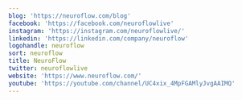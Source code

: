 ```yaml
---
blog: 'https://neuroflow.com/blog'
facebook: 'https://facebook.com/neuroflowlive'
instagram: 'https://instagram.com/neuroflowlive/'
linkedin: 'https://linkedin.com/company/neuroflow'
logohandle: neuroflow
sort: neuroflow
title: NeuroFlow
twitter: neuroflowlive
website: 'https://www.neuroflow.com/'
youtube: 'https://youtube.com/channel/UC4xix_4MpFGAMlyJvgAAIMQ'
---
```

